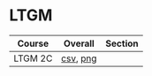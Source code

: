 # LTGM

| Course | Overall | Section |
| ------ | ------- | ------- |
| LTGM 2C | [csv](https://github.com/UCSD-Historical-Enrollment-Data/2025Spring/blob/main/overall/LTGM%202C.csv), [png](https://raw.githubusercontent.com/UCSD-Historical-Enrollment-Data/2025Spring/main/plot_overall/LTGM%202C.png) |  |
